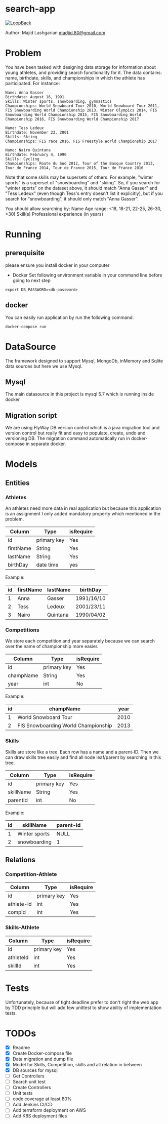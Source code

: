 # search-app

[![LoopBack](https://github.com/strongloop/loopback-next/raw/master/docs/site/imgs/branding/Powered-by-LoopBack-Badge-(blue)-@2x.png)](http://loopback.io/)

Author: Majid Lashgarian <madjid.80@gmail.com>

# Problem
You have been tasked with designing data storage for information about young athletes, and providing search functionality for it. The data contains: name, birthdate, skills, and championships in which the athlete has participated. For instance:

```
Name: Anna Gasser
Birthdate: August 16, 1991
Skills: Winter sports, snowboarding, gymnastics
Championships: World Snowboard Tour 2010, World Snowboard Tour 2011, FIS Snowboarding World Championship 2013, Winter Olympics 2014, FIS Snowboarding World Championship 2015, FIS Snowboarding World Championship 2016, FIS Snowboarding World Championship 2017

Name: Tess Ledeux
Birthdate: November 23, 2001
Skills: Skiing
Championships: FIS race 2016, FIS Freestyle World Championship 2017

Name: Nairo Quintana
Birthdate: February 4, 1990
Skills: Cycling
Championships: Route du Sud 2012, Tour of the Basque Country 2013, Tour de France 2014, Tour de France 2015, Tour de France 2016
```

Note that some skills may be supersets of others. For example, "winter sports" is a superset of "snowboarding" and "skiing". So, if you search for "winter sports" on the dataset above, it should match "Anna Gasser" and "Tess Ledeux" (even though Tess's entry doesn't list it explicitly), but if you search for "snowboarding", it should only match "Anna Gasser".

You should allow searching by:
Name
Age range: <18, 18-21, 22-25, 26-30, >30)
Skill(s)
Professional experience (in years)

# Running
## prerequisite
please ensure you install docker in your computer
- Docker
Set following environment variable in your command line before going to next step
```
export DB_PASSWORD=<db-password>
```
## docker
You can easily run application by run the following command:
```
docker-compose run
```
# DataSource
The framework designed to support Mysql, MongoDb, inMemory and Sqlite data sources but here we use Mysql. 
## Mysql
The main datasource in this project is mysql 5.7 which is running inside docker
## Migration script
We are using FlyWay DB version control which is a java migration tool and version control but really fit and easy to populate, create, undo and versioning DB. 
The migration command automatically run in docker-compose in separate docker.
# Models

## Entities
### Athletes
An athletes need more data in real application but because this application is an assignment I only added mandatory property which mentioned in the problem.

| Column   | Type  | isRequire |
| ---------|-------|--------|
| id | primary key| Yes |
| firstName | String | Yes|
| lastName | String | Yes|
| birthDay | date time | yes |

Example:


| id | firstName | lastName | birthDay |
| --|---|---|---|
| 1 | Anna | Gasser | 1991/16/10 |
| 2 | Tess | Ledeux | 2001/23/11 |
| 3 | Nairo | Quintana | 1990/04/02 |


### Competitions
We store each competition and year separately because we can search over the name of championship more easier.

| Column   | Type  | isRequire |
| ---------|-------|--------|
| id | primary key| Yes |
| champName | String | Yes|
| year | int | No |

Example:

| id | champName | year |
| --|---|---|
| 1 | World Snowboard Tour | 2010 |
| 2 |  FIS Snowboarding World Championship | 2013 |

### Skills
Skills are store like a tree. Each row has a name and a parent-ID. Then we can draw skills tree easily and find all node leaf/parent by searching in this tree.

| Column   | Type  | isRequire |
| ---------|-------|--------|
| id | primary key| Yes|
| skillName | String | Yes|
| parentId | int | No |

Example:

| id | skillName | parent-id |
| --|---|---|
| 1 | Winter sports | NULL |
| 2 | snowboarding | 1 |

## Relations
### Competition-Athlete

| Column   | Type  | isRequire |
| ---------|-------|--------|
| id | primary key| Yes|
| athlete-id | int | Yes|
| compId | int | Yes |

### Skills-Athlete

| Column   | Type  | isRequire |
| ---------|-------|--------|
| id | primary key| Yes|
| athleteId | int | Yes|
| skillId | int | Yes |

# Tests
Unfortunately, because of tight deadline prefer to don't right the web app by TDD principle but will add few unittest to show ability of implementation tests.

# TODOs
- [x] Readme
- [x] Create Docker-compose file
- [x] Data migration and dump file
- [x] Model for Skills, Competition, skills and all relation in between
- [x] DB sources for mysql
- [ ] Get Controllers
- [ ] Search unit test
- [ ] Create Controllers
- [ ] Unit tests
- [ ] code coverage at least 80%
- [ ] Add Jenkins CI/CD
- [ ] Add terraform deployment on AWS
- [ ] Add K8S deployment files
